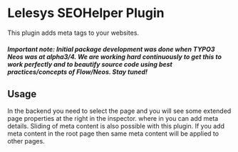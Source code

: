 Lelesys SEOHelper Plugin
=======

This plugin adds meta tags to your websites.

##### Important note: Initial package development was done when TYPO3 Neos was at alpha3/4. We are working hard continuously to get this to work perfectly and to beautify source code using best practices/concepts of Flow/Neos. Stay tuned!

Usage
-----

In the backend you need to select the page and you will see some extended page properties at the right in the inspector.
where in you can add meta details.
Sliding of meta content is also possible with this plugin. If you add meta content in the root page then same meta content will be applied to other pages.